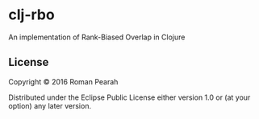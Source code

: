 # clj-rbo

An implementation of Rank-Biased Overlap in Clojure

## License

Copyright © 2016 Roman Pearah

Distributed under the Eclipse Public License either version 1.0 or (at
your option) any later version.
